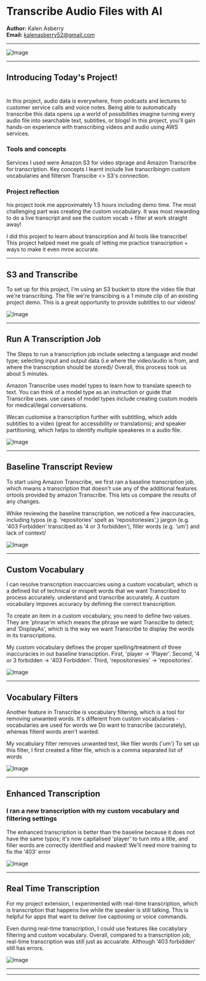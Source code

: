# Transcribe Audio Files with AI

**Author:** Kalen Asberry  
**Email:** kalenasberry52@gmail.com

---

![Image](http://learn.nextwork.org/secure_red_beautiful_frog/uploads/aws-ai-transcribe_o2p3q4r1)

---

## Introducing Today's Project!

# 

In this project, audio data is everywhere, from podcasts and lectures to customer service calls and voice notes. Being able to automatically transcribe this data opens up a world of possibilities imagine turning every audio file into searchable text, subtitles, or blogs! In this project, you'll gain hands-on experience with transcribing videos and audio using AWS services.

### Tools and concepts

Services I used were Amazon S3 for video stprage and Amazon Transcribe for transcription. Key concepts I learnt include live transcribingm custom vocabularies and filtersm Transcibe <> S3's connection. 

### Project reflection

his project took me approximately 1.5 hours including demo time. The most challenging part was creating the custom vocabulary. It was most rewarding to do a live transcript and see the custom vocab + filter at work straight away!

I did this project to learn about transcirption and AI tools like transcribe! This project helped meet me goals of letting me practice transcription + ways to make it even mroe accurate.

---

## S3 and Transcribe

To set up for this project, I'm using an S3 bucket to store the video file that we're transcribing. The file we're transcibing is a 1 minute clip of an existing project demo. This is a great opportunity to provide subtitles to our videos!

![Image](http://learn.nextwork.org/secure_red_beautiful_frog/uploads/aws-ai-transcribe_k1l4m7n0)

---

## Run A Transcription Job

The Steps to run a transcription job include selecting a language and model type; selecting input and output data (i.e where the video/audio is from, and where the transcription should be stored)/ Overall, this process took us about 5 minutes.

Amazon Transcribe uses model types to learn how to translate speech to text. You can think of a model type as an instruction or guide that Transcribe uses. use cases of model types include creating custom models for medical/legal conversations.

Wecan customise a transcription further with subtitling, which adds subtitles to a video (great for accessibility or translations);  and speaker partitioning, which helps to identify multiple speakeres in a audio file.

![Image](http://learn.nextwork.org/secure_red_beautiful_frog/uploads/aws-ai-transcribe_g0h1i2j3)

---

## Baseline Transcript Review

To start using Amazon Transcribe, we first ran a baseline transcription job, which mwans a transcription that doesn't use any of the additional features ortools provided by amazon Transcribe. This lets us compare the results of any changes.

Whike reviewing the baseline transcription, we noticed a few inaccuracies, including typos (e.g. 'repositories' spelt as 'repositoriesies',) jargon (e.g. '403 Forbidden' transcibed as '4 or 3 forbidden'), filler words (e.g. 'um') and lack of context/

![Image](http://learn.nextwork.org/secure_red_beautiful_frog/uploads/aws-ai-transcribe_s3t6u9v2)

---

## Custom Vocabulary

I can resolve transcription inaccuarcies using a custom vocabulart, which is a defined list of technical  or mispelt words that we want Transcribed to process accurately. understand and transcribe accurately. A custom vocabulary impoves accuracy by defining the correct transcription.

To create an item in a custom vocabulary, you need to define two values. They are 'phrase'm which means the phrase we want Transcibe to detect; and  'DisplayAs', which is the way we want Transcribe to display the words in its transcriptions.

My custom vocabulary defines the proper spelling/treatment of three inaccuracies in out baseline transciption. First, 'player -> 'Player'. Second, '4 or 3 forbidden -> '403 Forbidden'. Third, 'repositoriesies' -> 'repositories'.

![Image](http://learn.nextwork.org/secure_red_beautiful_frog/uploads/aws-ai-transcribe_e3f4g5h6)

---

## Vocabulary Filters

Another feature in Transcribe is vocabulary filtering, which is a tool for removing unwanted words.  It's different from custom vocabularies - vocabularies are used for words we Do want to transcribe (accurately), whereas filterd words aren't wanted. 

My vocabulary filter removes unwanted text, like filer words ('um') To set up this filter, I first created a filter file, which is a comma separated list of words

![Image](http://learn.nextwork.org/secure_red_beautiful_frog/uploads/aws-ai-transcribe_u7v8w9x0)

---

## Enhanced Transcription

### I ran a new transcription with my custom vocabulary and filtering settings

The enhanced transcription is better than the baseline because it does not have the same typos; it's now capitalised 'player' to turn into a title, and filler words are correctly identified and masked! We'll need more training to fix the '403' error

![Image](http://learn.nextwork.org/secure_red_beautiful_frog/uploads/aws-ai-transcribe_k1l2m3n4)

---

## Real Time Transcription

For my project extension, I experimented with real-time transcription, which is transcription that happens live while the speaker is still talking. This is helpful for apps that want to deliver live captioning or voice commands.

Even during real-time transcription, I could use features like cocabylary filtering and custom vocabulary. Overall, compared to a transcription job, real-time transcription was still just as accuarate. Although '403 forbidden' still has errors.

![Image](http://learn.nextwork.org/secure_red_beautiful_frog/uploads/aws-ai-transcribe_a5b6c7d8)

---

---

